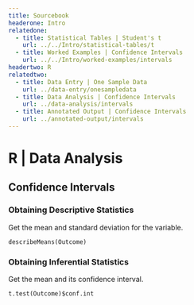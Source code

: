 ```yaml
---
title: Sourcebook
headerone: Intro
relatedone:
  - title: Statistical Tables | Student's t
    url: ../../Intro/statistical-tables/t
  - title: Worked Examples | Confidence Intervals
    url: ../../Intro/worked-examples/intervals
headertwo: R
relatedtwo:
  - title: Data Entry | One Sample Data
    url: ../data-entry/onesampledata
  - title: Data Analysis | Confidence Intervals
    url: ../data-analysis/intervals
  - title: Annotated Output | Confidence Intervals
    url: ../annotated-output/intervals
---
```


# R | Data Analysis

## Confidence Intervals

### Obtaining Descriptive Statistics

Get the mean and standard deviation for the variable.

```{r}
describeMeans(Outcome)
```

### Obtaining Inferential Statistics

Get the mean and its confidence interval.

```{r}
t.test(Outcome)$conf.int
```
